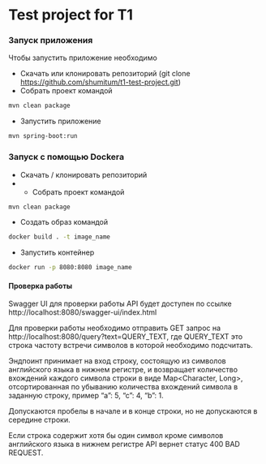 # Test project for T1

### Запуск приложения

Чтобы запустить приложение необходимо
* Скачать или клонировать репозиторий (git clone https://github.com/shumitum/t1-test-project.git)
* Собрать проект командой
```bash
mvn clean package
```
* Запустить приложение
```bash
mvn spring-boot:run
```

### Запуск с помощью Dockerа

* Скачать / клонировать репозиторий
* * Собрать проект командой
```bash
mvn clean package
```
* Создать образ командой
```bash
docker build . -t image_name
```
* Запустить контейнер
```bash
docker run -p 8080:8080 image_name
```
####  Проверка работы

Swagger UI для проверки работы API будет доступен по ссылке http://localhost:8080/swagger-ui/index.html

Для проверки работы необходимо отправить GET запрос на http://localhost:8080/query?text=QUERY_TEXT, где QUERY_TEXT это строка частоту встречи символов в которой необходимо подсчитать.

Эндпоинт принимает на вход строку, состоящую из символов английского языка в нижнем регистре, и возвращает количество вхождений каждого символа строки в виде Map<Character, Long>, отсортированная по убыванию количества вхождений символа в заданную строку, пример “a”: 5, “c”: 4, “b”: 1.

Допускаются пробелы в начале и в конце строки, но не допускаются в середине строки.

Если строка содержит хотя бы один символ кроме символов английского языка в нижнем регистре API вернет статус 400 BAD REQUEST.

